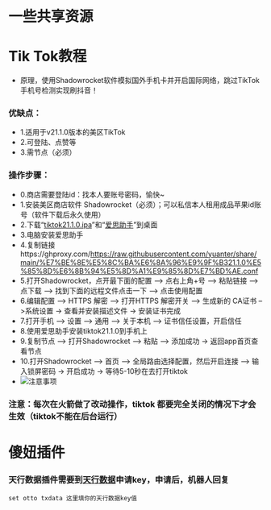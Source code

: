 # 一些共享资源


# Tik Tok教程
* 原理，使用Shadowrocket软件模拟国外手机卡并开启国际网络，跳过TikTok手机号检测实现刷抖音！
### 优缺点：
* 1.适用于v21.1.0版本的美区TikTok
* 2.可登陆、点赞等
* 3.需节点（必须）
### 操作步骤：
* 0.商店需要登陆id：找本人要账号密码，愉快~
* 1.安装美区商店软件 Shadowrocket（必须）；可以私信本人租用成品苹果id账号（软件下载后永久使用）
* 2.下载“[tiktok21.1.0.ipa](https://ghproxy.com/https://github.com/yuanter/share/raw/main/TikTok%2021.1.0%EF%BC%88%E9%99%A2%E9%95%BF%E8%B4%A6%E5%8F%B7%E7%89%88%EF%BC%89.ipa "tiktok21.1.0.ipa")”和“[爱思助手](https://ghproxy.com/https://github.com/yuanter/share/raw/main/%E7%88%B1%E6%80%9D%E5%8A%A9%E6%89%8B.exe "爱思助手")”到桌面
* 3.电脑安装爱思助手
* 4.复制链接https://ghproxy.com/https://raw.githubusercontent.com/yuanter/share/main/%E7%BE%8E%E5%8C%BA%E6%8A%96%E9%9F%B321.1.0%E5%85%8D%E6%8B%94%E5%8D%A1%E9%85%8D%E7%BD%AE.conf
* 5.打开Shadowrocket，点开最下面的配置 –> 点右上角+号 –> 粘贴链接 –> 点下载 –> 找到下面的远程文件点击一下 –> 点击使用配置
* 6.编辑配置 –> HTTPS 解密 –> 打开HTTPS 解密开关 –> 生成新的 CA证书 –>系统设置 -> 查看并安装描述文件 -> 安装证书完成
* 7.打开手机 –> 设置 –> 通用 –> 关于本机 –> 证书信任设置，开启信任
* 8.使用爱思助手安装tiktok21.1.0到手机上
* 9.复制节点 –> 打开Shadowrocket –> 粘贴 –> 添加成功 -> 返回app首页查看节点
* 10.打开Shadowrocket –> 首页 –> 全局路由选择配置，然后开启连接 –> 输入锁屏密码 -> 开启成功 -> 等待5-10秒在去打开tiktok 
* ![注意事项](https://github.com/yuanter/share/assets/32212075/dbaf2c24-e32d-481b-beec-8056b0328457)

### 注意：每次在火箭做了改动操作，tiktok 都要完全关闭的情况下才会生效（tiktok不能在后台运行）  
# 
# 
# 

# 傻妞插件
### 天行数据插件需要到[天行数据](https://www.tianapi.com/ "天行数据")申请key，申请后，机器人回复
```
set otto txdata 这里填你的天行数据key值
```

